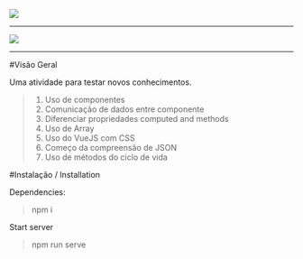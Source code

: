 ![](https://i.imgur.com/J2dtaA4.png)

<hr>

![](https://i.imgur.com/g48hupp.png)
<hr>
#Visão Geral

Uma atividade para testar novos conhecimentos.
>1. Uso de componentes
>2. Comunicação de dados entre componente
>3. Diferenciar propriedades computed and methods
>4. Uso de Array
>5. Uso do VueJS com CSS
>6. Começo da compreensão de JSON
>7. Uso de métodos do ciclo de vida

#Instalação / Installation

Dependencies:
> npm i

Start server
> npm run serve
